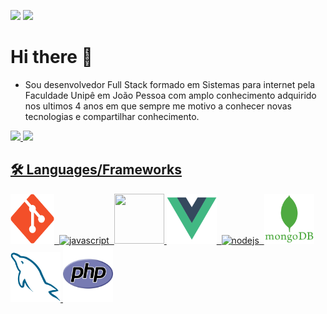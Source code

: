 <a href = "soaresdavid411@gmail.com"><img src="https://img.shields.io/badge/-Gmail-%23333?style=for-the-badge&logo=gmail&logoColor=white" target="_blank"></a>
<a href="https://www.linkedin.com/in/david-soares-569166231 " target="_blank"><img src="https://img.shields.io/badge/-LinkedIn-%230077B5?style=for-the-badge&logo=linkedin&logoColor=white" target="_blank"></a> 
# Hi there 👋

- Sou desenvolvedor Full Stack formado em Sistemas para internet pela Faculdade Unipê em João Pessoa com amplo conhecimento adquirido nos ultimos 4 anos em que sempre me motivo a conhecer novas tecnologias e compartilhar conhecimento.

<div>
  <a href="https://github.com/Dav1dSo">
  <img height="180em" src="https://github-readme-stats.vercel.app/api?username=Dav1dso&show_icons=true&theme=tokyonight">
  <img height="180em" src="https://github-readme-stats.vercel.app/api/top-langs/?username=Dav1dSo&layout=compact&langs_count=7&theme=tokyonight">
</div>
  
## 🛠 Languages/Frameworks 

<p align="left">
    <img src="https://raw.githubusercontent.com/devicons/devicon/master/icons/git/git-plain.svg" alt="git" width="70" height="80" />&nbsp;
    <img src="https://www.iconsdb.com/icons/preview/yellow/js-xxl.png" alt="javascript" width="90" height="80" />&nbsp;
    <img src="https://cdn.iconscout.com/icon/free/png-256/react-3-1175109.png" width="80" height="80">
    <img src="https://raw.githubusercontent.com/devicons/devicon/master/icons/vuejs/vuejs-original.svg" alt="vue" width="80" height="80"/>&nbsp;
    <img src="https://w1.pngwing.com/pngs/885/534/png-transparent-green-grass-nodejs-javascript-react-mean-angularjs-logo-symbol.png" alt="nodejs" width="80" height="80" />&nbsp;
    <img src="https://raw.githubusercontent.com/devicons/devicon/master/icons/mongodb/mongodb-plain-wordmark.svg" alt="mongodb" width="80" height="80">
    <img src="https://raw.githubusercontent.com/devicons/devicon/master/icons/mysql/mysql-original.svg" width="80" height="80">
    <img src="https://raw.githubusercontent.com/devicons/devicon/master/icons/php/php-original.svg" width="80" height="90">
</p>
  
